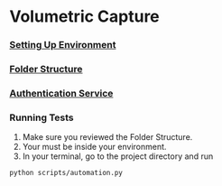 # Volumetric Capture

### [Setting Up Environment](./documentation/ProjectSetup.md)

### [Folder Structure](./documentation/FolderStructure.md)

### [Authentication Service](./documentation/auth-service/AuthenticationService.md)

### Running Tests

1. Make sure you reviewed the Folder Structure.
2. Your must be inside your environment.
3. In your terminal, go to the project directory and run
```shell
python scripts/automation.py
```
